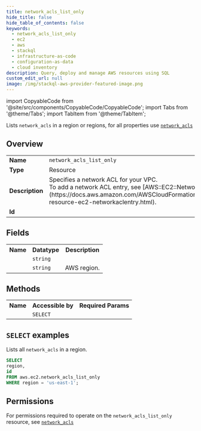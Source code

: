 ```yaml
---
title: network_acls_list_only
hide_title: false
hide_table_of_contents: false
keywords:
  - network_acls_list_only
  - ec2
  - aws
  - stackql
  - infrastructure-as-code
  - configuration-as-data
  - cloud inventory
description: Query, deploy and manage AWS resources using SQL
custom_edit_url: null
image: /img/stackql-aws-provider-featured-image.png
---
```


import CopyableCode from '@site/src/components/CopyableCode/CopyableCode';
import Tabs from '@theme/Tabs';
import TabItem from '@theme/TabItem';

Lists <code>network_acls</code> in a region or regions, for all properties use <a href="/services/serviceName/network_acls/"><code>network_acls</code></a>

## Overview
<table>
<tbody>
<tr><td><b>Name</b></td><td><code>network_acls_list_only</code></td></tr>
<tr><td><b>Type</b></td><td>Resource</td></tr>
<tr><td><b>Description</b></td><td>Specifies a network ACL for your VPC.<br />To add a network ACL entry, see &#91;AWS::EC2::NetworkAclEntry&#93;(https://docs.aws.amazon.com/AWSCloudFormation/latest/UserGuide/aws-resource-ec2-networkaclentry.html).</td></tr>
<tr><td><b>Id</b></td><td><CopyableCode code="aws.ec2.network_acls_list_only" /></td></tr>
</tbody>
</table>

## Fields
<table>
<tbody>
<tr><th>Name</th><th>Datatype</th><th>Description</th></tr><tr><td><CopyableCode code="id" /></td><td><code>string</code></td><td></td></tr>
<tr><td><CopyableCode code="region" /></td><td><code>string</code></td><td>AWS region.</td></tr>
</tbody>
</table>

## Methods

<table>
<tbody>
  <tr>
    <th>Name</th>
    <th>Accessible by</th>
    <th>Required Params</th>
  </tr>
  <tr>
    <td><CopyableCode code="list_resources" /></td>
    <td><code>SELECT</code></td>
    <td><CopyableCode code="region" /></td>
  </tr>
</tbody>
</table>

## `SELECT` examples
Lists all <code>network_acls</code> in a region.
```sql
SELECT
region,
id
FROM aws.ec2.network_acls_list_only
WHERE region = 'us-east-1';
```


## Permissions

For permissions required to operate on the <code>network_acls_list_only</code> resource, see <a href="/services/ec2/network_acls/#permissions"><code>network_acls</code></a>

